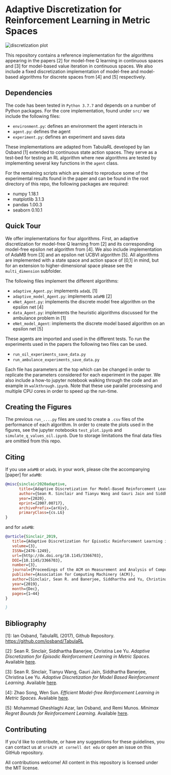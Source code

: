 # Adaptive Discretization for Reinforcement Learning in Metric Spaces

![discretization plot](discretization_figure.PNG)

This repository contains a reference implementation for the algorithms
appearing in the papers \[2\] for model-free Q learning in continuous spaces and \[3\] for model-based value iteration in continuous spaces.  We also include a fixed discretization implementation of model-free and model-based algorithms for discrete spaces from \[4\] and \[5\] respectively.

## Dependencies
The code has been tested in `Python 3.7.7` and depends on a number of Python
packages. For the core implementation, found under `src/` we include the following files:

* `environment.py`: defines an environment the agent interacts in
* `agent.py`: defines the agent
* `experiment.py`: defines an experiment and saves data

These implementations are adapted from TabulaRL developed by Ian Osband \[1\] extended to continuous state action spaces.  They serve as a test-bed for testing an RL algorithm where new algorithms are tested by implementing several key functions in the `agent` class.

For the remaining scripts which are aimed to reproduce some of the experimental
results found in the paper and can be found in the root directory of this repo,
the following packages are required:

* numpy 1.18.1
* matplotlib 3.1.3
* pandas 1.00.3
* seaborn 0.10.1


## Quick Tour

We offer implementations for four algorithms.  First, an adaptive discretization for model-free Q learning from \[2\] and its corresponding model-free epsilon net algorithm from \[4\].  We also include implementation of AdaMB from \[3\] and an epsilon net UCBVI algorithm \[5\].  All algorithms are implemented with a state space and action space of [0,1] in mind, but for an extension to higher-dimensional space please see the `multi_dimension` subfolder.

The following files implement the different algorithms:
* `adaptive_Agent.py`: implements `adaQL` \[1\]
* `adaptive_model_Agent.py`: implements `adaMB` \[2\]
* `eNet_Agent.py`: implements the discrete model free algorithm on the epsilon net \[4\]
* `data_Agent.py`: implements the heuristic algorithms discussed for the ambulance problem in \[1\]
* `eNet_model_Agent`: implements the discrete model based algorithm on an epsilon net \[5\]

These agents are imported and used in the different tests.  To run the experiments used in the papers the following two files can be used.
* `run_oil_experiments_save_data.py`
* `run_ambulance_experiments_save_data.py`

Each file has parameters at the top which can be changed in order to replicate the parameters considered for each experiment in the paper.  We also include a how-to jupyter notebook walking through the code and an example in `walkthrough.ipynb`.  Note that these use parallel processing and multiple CPU cores in order to speed up the run-time.

## Creating the Figures

The previous `run_....py` files are used to create a `.csv` files of the performance of each algorithm.  In order to create the plots used in the figures, see the jupyter notebooks `test_plot.ipynb` and `simulate_q_values_oil.ipynb`.  Due to storage limitations the final data files are omitted from this repo.


## Citing

If you use `adaMB` or `adaQL` in your work, please cite the accompanying [paper] for `adaMB`:

```bibtex
@misc{sinclair2020adaptive,
      title={Adaptive Discretization for Model-Based Reinforcement Learning}, 
      author={Sean R. Sinclair and Tianyu Wang and Gauri Jain and Siddhartha Banerjee and Christina Lee Yu},
      year={2020},
      eprint={2007.00717},
      archivePrefix={arXiv},
      primaryClass={cs.LG}
}
```
and for `adaMB`:
```bibtex
@article{Sinclair_2019,
   title={Adaptive Discretization for Episodic Reinforcement Learning in Metric Spaces},
   volume={3},
   ISSN={2476-1249},
   url={http://dx.doi.org/10.1145/3366703},
   DOI={10.1145/3366703},
   number={3},
   journal={Proceedings of the ACM on Measurement and Analysis of Computing Systems},
   publisher={Association for Computing Machinery (ACM)},
   author={Sinclair, Sean R. and Banerjee, Siddhartha and Yu, Christina Lee},
   year={2019},
   month={Dec},
   pages={1–44}
}

}
```

## Bibliography

\[1\]: Ian Osband, TabulaRL (2017), Github Repository. https://github.com/iosband/TabulaRL

\[2\]: Sean R. Sinclair, Siddhartha Banerjee, Christina Lee Yu. *Adaptive Discretization for Episodic Reinforcement Learning in Metric Spaces.* Available
[here](https://arxiv.org/abs/1910.08151).

\[3\]: Sean R. Sinclair, Tianyu Wang, Gauri Jain, Siddhartha Banerjee, Christina Lee Yu. *Adaptive Discretization for Model Based Reinforcement Learning.* Available
[here](https://arxiv.org/abs/2007.00717).

\[4\]: Zhao Song, Wen Sun. *Efficient Model-free Reinforcement Learning in Metric Spaces.* Available [here](https://arxiv.org/abs/1905.00475).

\[5\]: Mohammad Gheshlaghi Azar, Ian Osband, and Remi Munos. *Minimax Regret Bounds for Reinforcement Learning.* Available [here](https://arxiv.org/abs/1703.05449).

## Contributing

If you'd like to contribute, or have any suggestions for these guidelines, you can contact us at `srs429 at cornell dot edu` or open an issue on this GitHub repository.

All contributions welcome! All content in this repository is licensed under the MIT license.